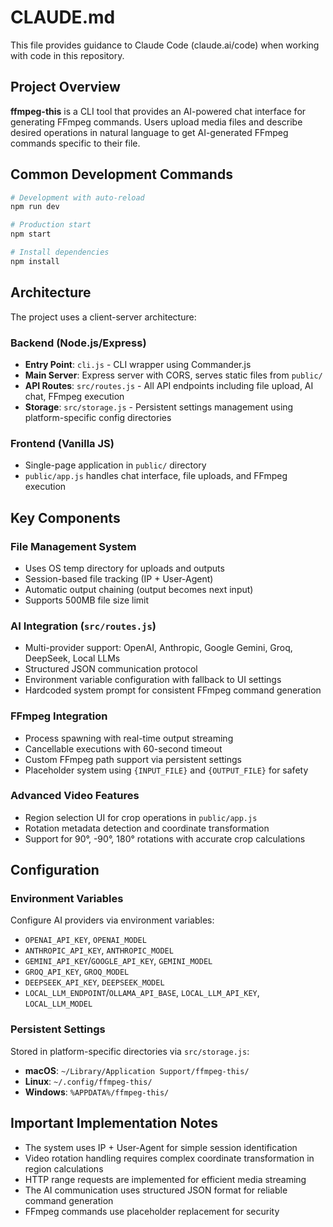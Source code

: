 # CLAUDE.md

This file provides guidance to Claude Code (claude.ai/code) when working with code in this repository.

## Project Overview

**ffmpeg-this** is a CLI tool that provides an AI-powered chat interface for generating FFmpeg commands. Users upload media files and describe desired operations in natural language to get AI-generated FFmpeg commands specific to their file.

## Common Development Commands

```bash
# Development with auto-reload
npm run dev

# Production start
npm start

# Install dependencies
npm install
```

## Architecture

The project uses a client-server architecture:

### Backend (Node.js/Express)
- **Entry Point**: `cli.js` - CLI wrapper using Commander.js
- **Main Server**: Express server with CORS, serves static files from `public/`
- **API Routes**: `src/routes.js` - All API endpoints including file upload, AI chat, FFmpeg execution
- **Storage**: `src/storage.js` - Persistent settings management using platform-specific config directories

### Frontend (Vanilla JS)
- Single-page application in `public/` directory
- `public/app.js` handles chat interface, file uploads, and FFmpeg execution

## Key Components

### File Management System
- Uses OS temp directory for uploads and outputs
- Session-based file tracking (IP + User-Agent)
- Automatic output chaining (output becomes next input)
- Supports 500MB file size limit

### AI Integration (`src/routes.js`)
- Multi-provider support: OpenAI, Anthropic, Google Gemini, Groq, DeepSeek, Local LLMs
- Structured JSON communication protocol
- Environment variable configuration with fallback to UI settings
- Hardcoded system prompt for consistent FFmpeg command generation

### FFmpeg Integration
- Process spawning with real-time output streaming
- Cancellable executions with 60-second timeout
- Custom FFmpeg path support via persistent settings
- Placeholder system using `{INPUT_FILE}` and `{OUTPUT_FILE}` for safety

### Advanced Video Features
- Region selection UI for crop operations in `public/app.js`
- Rotation metadata detection and coordinate transformation
- Support for 90°, -90°, 180° rotations with accurate crop calculations

## Configuration

### Environment Variables
Configure AI providers via environment variables:
- `OPENAI_API_KEY`, `OPENAI_MODEL`
- `ANTHROPIC_API_KEY`, `ANTHROPIC_MODEL` 
- `GEMINI_API_KEY`/`GOOGLE_API_KEY`, `GEMINI_MODEL`
- `GROQ_API_KEY`, `GROQ_MODEL`
- `DEEPSEEK_API_KEY`, `DEEPSEEK_MODEL`
- `LOCAL_LLM_ENDPOINT`/`OLLAMA_API_BASE`, `LOCAL_LLM_API_KEY`, `LOCAL_LLM_MODEL`

### Persistent Settings
Stored in platform-specific directories via `src/storage.js`:
- **macOS**: `~/Library/Application Support/ffmpeg-this/`
- **Linux**: `~/.config/ffmpeg-this/`
- **Windows**: `%APPDATA%/ffmpeg-this/`

## Important Implementation Notes

- The system uses IP + User-Agent for simple session identification
- Video rotation handling requires complex coordinate transformation in region calculations
- HTTP range requests are implemented for efficient media streaming
- The AI communication uses structured JSON format for reliable command generation
- FFmpeg commands use placeholder replacement for security
